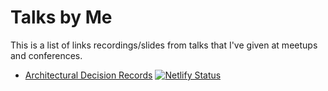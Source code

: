 # Talks by Me

This is a list of links recordings/slides from talks that I've given at meetups and conferences.

- [Architectural Decision Records](https://github.com/zyhou/talks/tree/master/adr) [![Netlify Status](https://api.netlify.com/api/v1/badges/d769668c-5333-4d67-9e76-74460109ba80/deploy-status)](https://app.netlify.com/sites/adr-talks/deploys)
